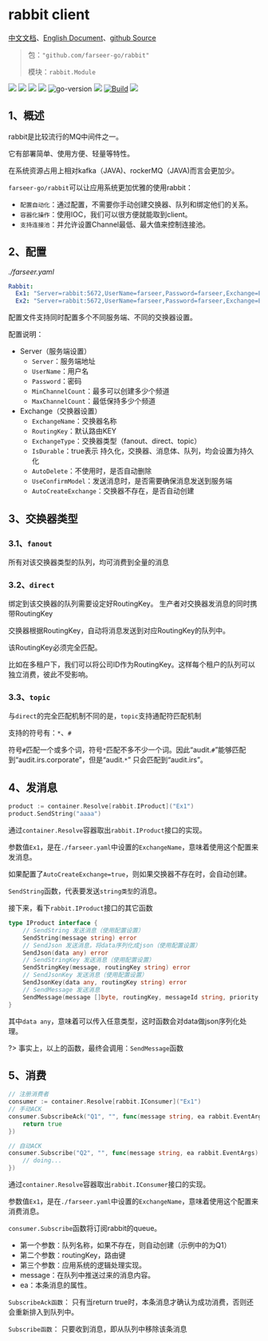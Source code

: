 # rabbit client
[中文文档](https://farseer-go.github.io/doc/)、[English Document](https://farseer-go.github.io/doc/#/en-us/)、[github Source](https://github.com/farseer-go/rabbit)
> 包：`"github.com/farseer-go/rabbit"`
>
> 模块：`rabbit.Module`

![](https://img.shields.io/github/stars/farseer-go?style=social)
![](https://img.shields.io/github/license/farseer-go/rabbit)
![](https://img.shields.io/github/go-mod/go-version/farseer-go/rabbit)
![](https://img.shields.io/github/v/release/farseer-go/rabbit)
![go-version](https://img.shields.io/github/go-mod/go-version/farseer-go/rabbit)
![](https://img.shields.io/github/languages/code-size/farseer-go/rabbit)
[![Build](https://github.com/farseer-go/rabbit/actions/workflows/build.yml/badge.svg)](https://github.com/farseer-go/rabbit/actions/workflows/build.yml)
![](https://goreportcard.com/badge/github.com/farseer-go/rabbit)

## 1、概述
rabbit是比较流行的MQ中间件之一。

它有部署简单、使用方便、轻量等特性。

在系统资源占用上相对kafka（JAVA)、rockerMQ（JAVA)而言会更加少。

`farseer-go/rabbit`可以让应用系统更加优雅的使用rabbit：

- `配置自动化`：通过配置，不需要你手动创建交换器、队列和绑定他们的关系。
- `容器化操作`：使用IOC，我们可以很方便就能取到client。
- `支持连接池`：并允许设置Channel最低、最大值来控制连接池。

## 2、配置
_./farseer.yaml_
```yaml
Rabbit:
  Ex1: "Server=rabbit:5672,UserName=farseer,Password=farseer,Exchange=Ex1,RoutingKey=,Type=fanout,UseConfirm=false,AutoCreate=true"
  Ex2: "Server=rabbit:5672,UserName=farseer,Password=farseer,Exchange=Ex2,RoutingKey=,Type=fanout,UseConfirm=false,AutoCreate=true"
```
配置文件支持同时配置多个不同服务端、不同的交换器设置。

配置说明：
- Server（服务端设置）
  - `Server`：服务端地址
  - `UserName`：用户名
  - `Password`：密码
  - `MinChannelCount`：最多可以创建多少个频道
  - `MaxChannelCount`：最低保持多少个频道
- Exchange（交换器设置）
  - `ExchangeName`：交换器名称
  - `RoutingKey`：默认路由KEY
  - `ExchangeType`：交换器类型（fanout、direct、topic）
  - `IsDurable`：true表示 持久化，交换器、消息体、队列，均会设置为持久化
  - `AutoDelete`：不使用时，是否自动删除
  - `UseConfirmModel`：发送消息时，是否需要确保消息发送到服务端
  - `AutoCreateExchange`：交换器不存在，是否自动创建

## 3、交换器类型
### 3.1、`fanout`
所有对该交换器类型的队列，均可消费到全量的消息
### 3.2、`direct`
绑定到该交换器的队列需要设定好RoutingKey。 生产者对交换器发消息的同时携带RoutingKey

交换器根据RoutingKey，自动将消息发送到对应RoutingKey的队列中。

该RoutingKey必须完全匹配。

比如在多租户下，我们可以将公司ID作为RoutingKey。这样每个租户的队列可以独立消费，彼此不受影响。
### 3.3、`topic`
与`direct`的完全匹配机制不同的是，`topic`支持通配符匹配机制

支持的符号有：`*`、`#`

符号`#`匹配一个或多个词，符号`*`匹配不多不少一个词。因此“audit.`#`”能够匹配到“audit.irs.corporate”，但是“audit.`*`” 只会匹配到“audit.irs”。
## 4、发消息
```go
product := container.Resolve[rabbit.IProduct]("Ex1")
product.SendString("aaaa")
```
通过`container.Resolve`容器取出`rabbit.IProduct`接口的实现。

参数值`Ex1`，是在`./farseer.yaml`中设置的`ExchangeName`，意味着使用这个配置来发消息。

如果配置了`AutoCreateExchange=true`，则如果交换器不存在时，会自动创建。

`SendString`函数，代表要发送`string类型`的消息。

接下来，看下`rabbit.IProduct`接口的其它函数
```go
type IProduct interface {
	// SendString 发送消息（使用配置设置）
	SendString(message string) error
	// SendJson 发送消息，将data序列化成json（使用配置设置）
	SendJson(data any) error
	// SendStringKey 发送消息（使用配置设置）
	SendStringKey(message, routingKey string) error
	// SendJsonKey 发送消息（使用配置设置）
	SendJsonKey(data any, routingKey string) error
	// SendMessage 发送消息
	SendMessage(message []byte, routingKey, messageId string, priority uint8) error
}
```
其中`data any`，意味着可以传入任意类型，这时函数会对data做json序列化处理。

?> 事实上，以上的函数，最终会调用：`SendMessage`函数

## 5、消费
```go
// 注册消费者
consumer := container.Resolve[rabbit.IConsumer]("Ex1")
// 手动ACK
consumer.SubscribeAck("Q1", "", func(message string, ea rabbit.EventArgs) bool {
    return true
})

// 自动ACK
consumer.Subscribe("Q2", "", func(message string, ea rabbit.EventArgs) {
	// doing...
})
```
通过`container.Resolve`容器取出`rabbit.IConsumer`接口的实现。

参数值`Ex1`，是在`./farseer.yaml`中设置的`ExchangeName`，意味着使用这个配置来消费消息。

`consumer.Subscribe`函数将订阅rabbit的queue。

- 第一个参数：队列名称，如果不存在，则自动创建（示例中的为Q1）
- 第二个参数：routingKey，路由键
- 第三个参数：应用系统的逻辑处理实现。
- message：在队列中推送过来的消息内容。
- ea：本条消息的属性。

`SubscribeAck函数`：
只有当return true时，本条消息才确认为成功消费，否则还会重新排入到队列中。

`Subscribe函数`：
只要收到消息，即从队列中移除该条消息